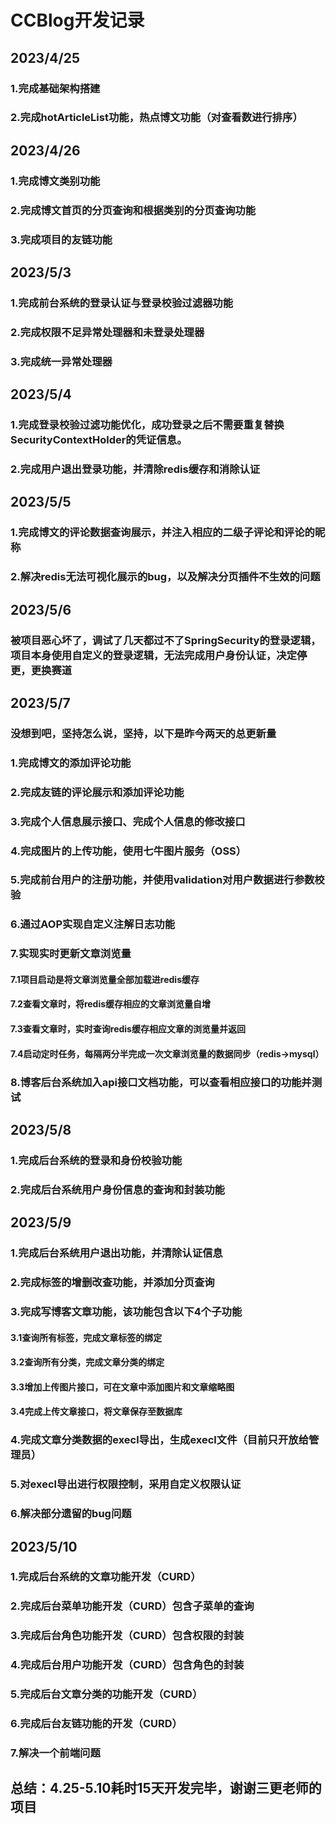 # 						CCBlog开发记录
## 2023/4/25

### 1.完成基础架构搭建

### 2.完成hotArticleList功能，热点博文功能（对查看数进行排序）

## 2023/4/26

### 1.完成博文类别功能

### 2.完成博文首页的分页查询和根据类别的分页查询功能

### 3.完成项目的友链功能

## 2023/5/3

### 1.完成前台系统的登录认证与登录校验过滤器功能

### 2.完成权限不足异常处理器和未登录处理器

### 3.完成统一异常处理器

## 2023/5/4

### 1.完成登录校验过滤功能优化，成功登录之后不需要重复替换SecurityContextHolder的凭证信息。

### 2.完成用户退出登录功能，并清除redis缓存和消除认证

## 2023/5/5

### 1.完成博文的评论数据查询展示，并注入相应的二级子评论和评论的昵称

### 2.解决redis无法可视化展示的bug，以及解决分页插件不生效的问题

## 2023/5/6

### 被项目恶心坏了，调试了几天都过不了SpringSecurity的登录逻辑，项目本身使用自定义的登录逻辑，无法完成用户身份认证，决定停更，更换赛道
## 2023/5/7

### 没想到吧，坚持怎么说，坚持，以下是昨今两天的总更新量

### 1.完成博文的添加评论功能

### 2.完成友链的评论展示和添加评论功能

### 3.完成个人信息展示接口、完成个人信息的修改接口

### 4.完成图片的上传功能，使用七牛图片服务（OSS）

### 5.完成前台用户的注册功能，并使用validation对用户数据进行参数校验

### 6.通过AOP实现自定义注解日志功能

### 7.实现实时更新文章浏览量

#### 7.1项目启动是将文章浏览量全部加载进redis缓存

#### 7.2查看文章时，将redis缓存相应的文章浏览量自增

#### 7.3查看文章时，实时查询redis缓存相应文章的浏览量并返回

#### 7.4启动定时任务，每隔两分半完成一次文章浏览量的数据同步（redis->mysql）

### 8.博客后台系统加入api接口文档功能，可以查看相应接口的功能并测试

## 2023/5/8

### 1.完成后台系统的登录和身份校验功能

### 2.完成后台系统用户身份信息的查询和封装功能

## 2023/5/9

### 1.完成后台系统用户退出功能，并清除认证信息

### 2.完成标签的增删改查功能，并添加分页查询

### 3.完成写博客文章功能，该功能包含以下4个子功能

#### 3.1查询所有标签，完成文章标签的绑定

#### 3.2查询所有分类，完成文章分类的绑定

#### 3.3增加上传图片接口，可在文章中添加图片和文章缩略图

#### 3.4完成上传文章接口，将文章保存至数据库

### 4.完成文章分类数据的execl导出，生成execl文件（目前只开放给管理员）

### 5.对execl导出进行权限控制，采用自定义权限认证

### 6.解决部分遗留的bug问题

## 2023/5/10

### 1.完成后台系统的文章功能开发（CURD）

### 2.完成后台菜单功能开发（CURD）包含子菜单的查询

### 3.完成后台角色功能开发（CURD）包含权限的封装

### 4.完成后台用户功能开发（CURD）包含角色的封装

### 5.完成后台文章分类的功能开发（CURD）

### 6.完成后台友链功能的开发（CURD）

### 7.解决一个前端问题

## 总结：4.25-5.10耗时15天开发完毕，谢谢三更老师的项目